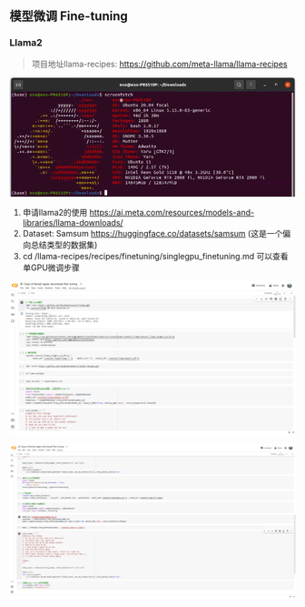 ## 模型微调 Fine-tuning

### Llama2
> 项目地址llama-recipes: https://github.com/meta-llama/llama-recipes

![img.png](img/system.png)

1. 申请llama2的使用 https://ai.meta.com/resources/models-and-libraries/llama-downloads/
2. Dataset: Samsum https://huggingface.co/datasets/samsum (这是一个偏向总结类型的数据集)
3. cd /llama-recipes/recipes/finetuning/singlegpu_finetuning.md 可以查看单GPU微调步骤

![img.png](img/code1.png)

![img_1.png](img/code2.png)